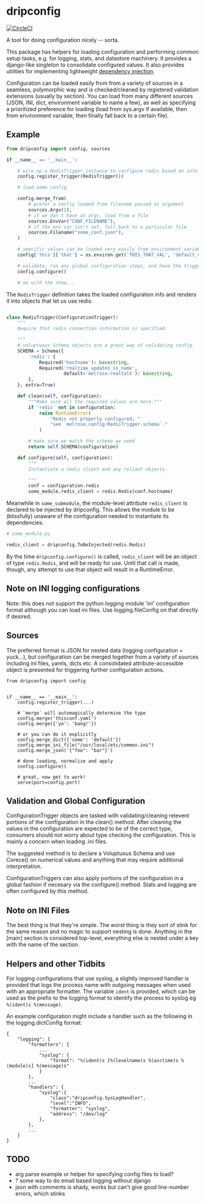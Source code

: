 
# dripconfig

[![CircleCI](https://circleci.com/gh/percolate/dripconfig.svg?style=svg&circle-token=80b53a2510ca246c448fd7e65c900b2102cc4e4a)](https://circleci.com/gh/percolate/dripconfig)

A tool for doing configuration nicely -- sorta.

This package has helpers for loading configuration and performing common setup
tasks, e.g. for logging, stats, and datastore machinery. It provides a
django-like singleton to consolidate configured values. It also provides
utilities for implementing lightweight [dependency
injection](http://en.wikipedia.org/wiki/Dependency_injection).


Configuration can be loaded easily from  from a variety of sources in a
seamless, polymorphic way and is checked/cleaned by registered validation
extensions (usually by section). You can load from many different sources
(JSON, INI, dict, environment variable to name a few), as well as specifying
a prioritized preference for loading (load from sys.argv if available, then
from environment variable, then finally fall back to a certain file).

## Example

```python
from dripconfig import config, sources

if __name__ == '__main__':

    # wire up a RedisTrigger instance to configure redis based on info
    config.register_trigger(RedisTrigger())

    # load some config

    config.merge_from(
        # prefer a config loaded from filename passed as argument
        sources.Argv(1),
        # if we don't have an argv, load from a file
        sources.EnvVar("CONF_FILENAME"),
        # if the env var isn't set, fall back to a particular file
        sources.Filename("some_conf.json"),
    )

    # specific values can be loaded very easily from environment variables
    config['this']['that'] = os.environ.get('THIS_THAT_VAL', 'default_val')

    # validate, run any global configuration steps, and have the triggers act
    config.configure()

    # on with the show...
```

The `RedisTrigger` definition takes the loaded configuration info and renders
it into objects that let us use redis:

```python

class RedisTrigger(ConfigurationTrigger):
    """
    Require that redis connection information is specified.

    """
    # voluptuous Schema objects are a great way of validating config.
    SCHEMA = Schema({
        'redis': {
            Required('hostname'): basestring,
            Required('realtime_updates_ss_name',
                     default='melrose:realtalk'): basestring,
        },
    }, extra=True)

    def clean(self, configuration):
        """Make sure all the required values are here."""
        if 'redis' not in configuration:
            raise RuntimeError(
                "Redis not properly configured; "
                "see `melrose.config:RedisTrigger.schema`."
            )

        # make sure we match the schema we need
        return self.SCHEMA(configuration)

    def configure(self, configuration):
        """
        Instantiate a redis client and any reliant objects.

        """
        conf = configuration.redis
        some_module.redis_client = redis.Redis(conf.hostname)

```

Meanwhile in `some_submodule`, the module-level attribute `redis_client` is
declared to be injected by dripconfig. This allows the module to be
(blissfully) unaware of the configuration needed to instantiate its
dependencies.

```python
# some_module.py

redis_client = dripconfig.ToBeInjected(redis.Redis)
```

By the time `dripconfig.configure()` is called, `redis_client` will be an
object of type `redis.Redis`, and will be ready for use. Until that call is
made, though, any attempt to use that object will result in a RuntimeError.


## Note on INI logging configurations

Note: this does not support the python logging module 'ini' configuration
format although you can load ini files.  Use logging.fileConfig on that
directly if desired.


## Sources

The preferred format is JSON for nested data (logging configuration = yuck...),
but configuration can be merged together from a variety of sources including
ini files, yamls, dicts etc.  A consolidated attribute-accessible object is
presented for triggering further configuration actions.

```
from dripconfig import config


if __name__ == '__main__':
    config.register_trigger(...)

    # `merge` will automagically determine the type
    config.merge('thisconf.yaml')
    config.merge({'yo': 'bang!'})

    # or you can do it explicitly
    config.merge_dict({'some': 'default'})
    config.merge_ini_file("/usr/local/etc/common.ini")
    config.merge_json('{"foo": "bar"}')

    # done loading, normalize and apply
    config.configure()

    # great, now get to work!
    serve(port=config.port)
```

## Validation and Global Configuration

ConfigurationTrigger objects are tasked with validating/cleaning relevent
portions of the configuration in the clean() method.  After cleaning the values
in the configuration are expected to be of the correct type, consumers should
not worry about type checking the configuration.  This is mainly a concern when
loading .ini files.

The suggested method is to declare a Voluptuous Schema and use Corece() on
numerical values and anything that may require additional interpretation.

ConfigurationTriggers can also apply portions of the configuration in a global
fashion if necesary via the configure() method.  Stats and logging are often
configured by this method.


## Note on INI Files

The best thing is that they're simple. The worst thing is they sort of stink
for the same reason and no magic to support nesting is done.  Anything in the
[main] section is considered top-level, everything else is nested under a key
with the name of the section.

## Helpers and other Tidbits


For logging configurations that use syslog, a slightly improved handler is
provided that logs the process name with outgoing messages when used
with an appropriate formatter.  The variable `ident` is provided, which
can be used as the prefix to the logging format to identify the process
to syslog eg `%(ident)s %(message)`.

An example configuration might include a handler such as the following in the
logging.dictConfig format:

```
{
    "logging": {
        "formatters": {
            ...
            "syslog": {
                "format": "%(ident)s [%(levelname)s %(asctime)s %(module)s] %(message)s"
            }
        },
        ...
        "handlers": {
            "syslog":{
                "class":"dripconfig.SysLogHandler",
                "level":"INFO",
                "formatter": "syslog",
                "address": "/dev/log"
            },
        },
        ...
    }
}
```


## TODO

* arg parse example or helper for specifying config files to load?
* ? some way to do email based logging without django
* json with comments is shady, works but can't give good line-number errors,
which stinks

